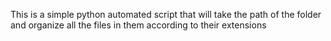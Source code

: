 This is a simple python automated script that will take the path of the folder and organize all the files in them according to their extensions
